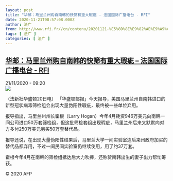 ```yaml
---
layout: post
title: "华邮：马里兰州购自南韩的快筛有重大瑕疵 – 法国国际广播电台 - RFI"
date: 2020-11-21T08:57:08.000Z
author: 法广
from: http://www.rfi.fr//cn/contenu/20201121-%E5%8D%8E%E9%82%AE%E9%A9%AC%E9%87%8C%E5%85%B0%E5%B7%9E%E8%B4%AD%E8%87%AA%E5%8D%97%E9%9F%A9%E7%9A%84%E5%BF%AB%E7%AD%9B%E6%9C%89%E9%87%8D%E5%A4%A7%E7%91%95%E7%96%B5
tags: [ 法广 ]
categories: [ 法广 ]
---
```

<!--1605949028000-->
[华邮：马里兰州购自南韩的快筛有重大瑕疵 – 法国国际广播电台 - RFI](http://www.rfi.fr//cn/contenu/20201121-%E5%8D%8E%E9%82%AE%E9%A9%AC%E9%87%8C%E5%85%B0%E5%B7%9E%E8%B4%AD%E8%87%AA%E5%8D%97%E9%9F%A9%E7%9A%84%E5%BF%AB%E7%AD%9B%E6%9C%89%E9%87%8D%E5%A4%A7%E7%91%95%E7%96%B5)
------

<div>
<div>21/11/2020 - 09:20</div><img src="https://s.rfi.fr/media/display/4e820e9c-2bd5-11eb-aa04-005056a98db9/w:310/p:16x9/health0002b.201121162004.jpg"><div class="t-content__body u-clearfix">            <p>（法新社华盛顿20日电）    「华盛顿邮报」今天报导，美国马里兰州自南韩进口的新型冠状病毒筛检组会出现大量伪阳性瑕疵，最终被一些单位弃用。</p><p>    报导指出，马里兰州州长霍根（Larry Hogan）今年4月耗资946万美元向南韩一间公司进口50万套筛检组，但这批筛检套组出现瑕疵，马里兰州后来又默默向对方多付250万美元另买50万套替代品。</p><p>    报导还说，在出现大量伪阳性结果后，马里兰大学一间实验室连后来州政府加买的替代品都弃用，不过一间民间实验室仍继续使用，用了约37万套。</p><p>    霍根今年4月在南韩的筛检组抵达后大力吹捧，还称赞南韩出生的妻子出力帮忙筹获。</p>            <p class="t-copyright">© 2020 AFP</p>        </div>
</div>

